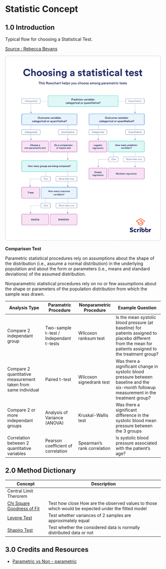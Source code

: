 # Statistic Concept

## 1.0 Introduction

Typical flow for choosing a Statistical Test.

[Source : Rebecca Bevans](https://www.scribbr.com/statistics/statistical-tests/)
<p>
<img src = '/images/flowchart.png'>
<p>

**Comparison Test**
 
Parametric statistical procedures rely on assumptions about the shape of the distribution (i.e., assume a normal distribution) in the underlying population and about the form or parameters (i.e., means and standard deviations) of the assumed distribution. 
  
Nonparametric statistical procedures rely on no or few assumptions about the shape or parameters of the population distribution from which the sample was drawn. 
  
|Analysis Type|Paramatric Procedure|Nonparametric Procedure|Example Question|
|---|---|---|---|
|Compare 2 independant group|Two-sample t-test / Independant t-tests|Wilcoxon ranksum test|Is the mean systolic blood pressure (at baseline) for patients assigned to placebo different from the mean for patients assigned to the treatment group?|
|Compare 2 quantitative measurement taken from same individual|Paired t-test|Wilcoxon signedrank test|Was there a significant change in systolic blood pressure between baseline and the six-month followup measurement in the treatment group? |
|Compare 2 or more independant groups|Analysis of Variance (ANOVA)|Kruskal-Wallis test| Was there a significant difference in the systolic blood mean pressure between the 3 groups|  
|Correlation between 2 quantitative variables|Pearson coefficient of correlation |Spearman’s rank correlation| Is systolic blood pressure associated with the patient’s age? |
  


## 2.0 Method Dictionary

|Concept|Description|
|---|---|
|Central Limit Therorem||
|[Chi Square Goodness of Fit](https://github.com/86lekwenshiung/Statistics-Hypothesis-Testing/blob/master/Chi-Square%20Goodness%20of%20Fit%20Test_final.ipynb)|Test how close How are the observed values to those which would be expected under the fitted model|
|[Levene Test](https://github.com/86lekwenshiung/Statistics-Hypothesis-Testing/blob/master/Shapiro%20%26%20Levene%20Test.ipynb)|Test whether variances of 2 samples are approximately equal|
|[Shapiro Test](https://github.com/86lekwenshiung/Statistics-Hypothesis-Testing/blob/master/Shapiro%20%26%20Levene%20Test.ipynb)|Test whether the considered data is normally distributed data or not|

  
  ## 3.0 Credits and Resources
  
  - [Parametric vs Non - parametric](https://www.mayo.edu/research/documents/parametric-and-nonparametric-demystifying-the-terms/doc-20408960)
